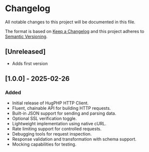 # Changelog
All notable changes to this project will be documented in this file.

The format is based on [Keep a Changelog](http://keepachangelog.com/)
and this project adheres to [Semantic Versioning](http://semver.org/).

## [Unreleased]
- Adds first version

## [1.0.0] - 2025-02-26
### Added
- Initial release of HugPHP HTTP Client.
- Fluent, chainable API for building HTTP requests.
- Built-in JSON support for sending and parsing data.
- Optional SSL verification toggle.
- Lightweight implementation using native cURL.
- Rate limiting support for controlled requests.
- Debugging tools for request inspection.
- Response validation and transformation with schema support.
- Mocking capabilities for testing.
